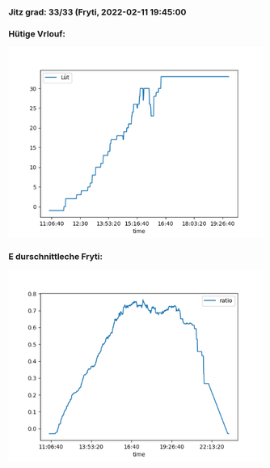 ### Jitz grad: 33/33 (Fryti, 2022-02-11 19:45:00

### Hütige Vrlouf:
![Graph](Today.png)

### E durschnittleche Fryti:
![Graph](Fryti.png)